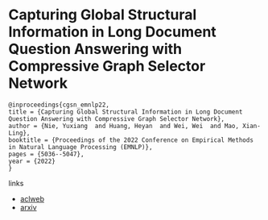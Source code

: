 # Capturing Global Structural Information in Long Document Question Answering with Compressive Graph Selector Network

```
@inproceedings{cgsn_emnlp22,
title = {Capturing Global Structural Information in Long Document Question Answering with Compressive Graph Selector Network},
author = {Nie, Yuxiang  and Huang, Heyan  and Wei, Wei  and Mao, Xian-Ling},
booktitle = {Proceedings of the 2022 Conference on Empirical Methods in Natural Language Processing (EMNLP)},
pages = {5036--5047},
year = {2022}
}
```

links
- [aclweb](https://aclanthology.org/2022.emnlp-main.336)
- [arxiv](https://arxiv.org/abs/2210.05499)
